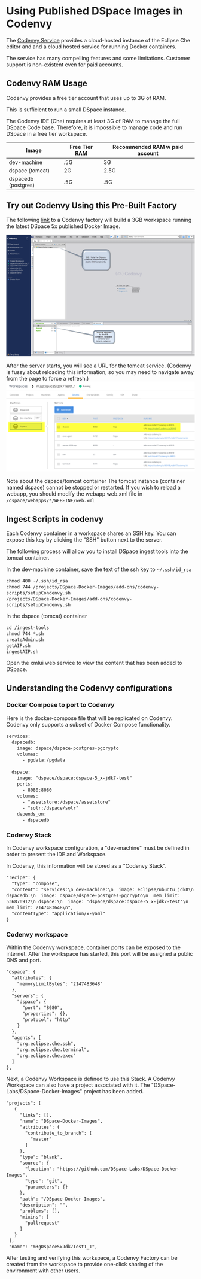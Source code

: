 # Using Published DSpace Images in Codenvy
The [Codenvy Service](https://codenvy.com/) provides a cloud-hosted instance of the Eclipse Che editor and and a cloud hosted service for running Docker containers.

The service has many compelling features and some limitations.  Customer support is non-existent even for paid accounts.

## Codenvy RAM Usage
Codenvy provides a free tier account that uses up to 3G of RAM.

This is sufficient to run a small DSpace instance.

The Codenvy IDE (Che) requires at least 3G of RAM to manage the full DSpace Code base.  Therefore, it is impossible to manage code and run DSpace in a free tier workspace.

| Image | Free Tier RAM | Recommended RAM w paid account |
| - | - | - |
| dev-machine | .5G | 3G |
| dspace (tomcat) | 2G | 2.5G |
| dspacedb (postgres) | .5G | .5G |

## Try out Codenvy Using this Pre-Built Factory
The following [link](https://codenvy.io/dashboard/#/load-factory/factorycv7vosz66cgk1ly3) to a Codenvy factory will build a 3GB workspace running the latest DSpace 5x published Docker Image.

![Codenvy Workspace Screenshot](../../documentation/codenvy1.png)

After the server starts, you will see a URL for the tomcat service.  (Codenvy is fussy about reloading this information, so you may need to navigate away from the page to force a refresh.)
![Codenvy Workspace Server Config Screenshot](../../documentation/codenvy2.png)

Note about the dspace/tomcat container
The tomcat instance (container named dspace) cannot be stopped or restarted.  If you wish to reload a webapp, you should modify the webapp web.xml file in `/dspace/webapps/*/WEB-INF/web.xml`

## Ingest Scripts in codenvy

Each Codenvy container in a workspace shares an SSH key.  You can expose this key by clicking the "SSH" button next to the server.

The following process will allow you to install DSpace ingest tools into the tomcat container.

In the dev-machine container, save the text of the ssh key to `~/.ssh/id_rsa`

    chmod 400 ~/.ssh/id_rsa
    chmod 744 /projects/DSpace-Docker-Images/add-ons/codenvy-scripts/setupCondenvy.sh
    /projects/DSpace-Docker-Images/add-ons/codenvy-scripts/setupCondenvy.sh

In the dspace (tomcat) container

    cd /ingest-tools
    chmod 744 *.sh
    createAdmin.sh
    getAIP.sh
    ingestAIP.sh

Open the xmlui web service to view the content that has been added to DSpace.

## Understanding the Codenvy configurations

### Docker Compose to port to Codenvy

Here is the docker-compose file that will be replicated on Codenvy.  Codenvy only supports a subset of Docker Compose functionality.

    services:
      dspacedb:
        image: dspace/dspace-postgres-pgcrypto
        volumes:
          - pgdata:/pgdata

      dspace:
        image: "dspace/dspace:dspace-5_x-jdk7-test"
        ports:
          - 8080:8080
        volumes:
          - "assetstore:/dspace/assetstore"
          - "solr:/dspace/solr"
        depends_on:
          - dspacedb

### Codenvy Stack

In Codenvy workspace configuration, a "dev-machine" must be defined in order to present the IDE and Workspace.

In Codenvy, this information will be stored as a "Codenvy Stack".

    "recipe": {
      "type": "compose",
      "content": "services:\n dev-machine:\n  image: eclipse/ubuntu_jdk8\n dspacedb:\n  image: dspace/dspace-postgres-pgcrypto\n  mem_limit: 536870912\n dspace:\n  image: 'dspace/dspace:dspace-5_x-jdk7-test'\n  mem_limit: 2147483648\n",
      "contentType": "application/x-yaml"
    }

### Codenvy workspace

Within the Codenvy workspace, container ports can be exposed to the internet.  After the workspace has started, this port will be assigned a public DNS and port.

    "dspace": {
      "attributes": {
        "memoryLimitBytes": "2147483648"
      },
      "servers": {
        "dspace": {
          "port": "8080",
          "properties": {},
          "protocol": "http"
        }
      },
      "agents": [
        "org.eclipse.che.ssh",
        "org.eclipse.che.terminal",
        "org.eclipse.che.exec"
      ]
    },

Next, a Codenvy Workspace is defined to use this Stack.  A Codenvy Workspace can also have a project associated with it.  The "DSpace-Labs/DSpace-Docker-Images" project has been added.

    "projects": [
       {
         "links": [],
         "name": "DSpace-Docker-Images",
         "attributes": {
           "contribute_to_branch": [
             "master"
           ]
         },
         "type": "blank",
         "source": {
           "location": "https://github.com/DSpace-Labs/DSpace-Docker-Images",
           "type": "git",
           "parameters": {}
         },
         "path": "/DSpace-Docker-Images",
         "description": "",
         "problems": [],
         "mixins": [
           "pullrequest"
         ]
       }
     ],
     "name": "m3gDspace5xJdk7Test1_1",

After testing and verifying this workspace, a Codenvy Factory can be created from the workspace to provide one-click sharing of the environment with other users.
